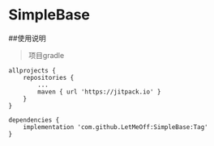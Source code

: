 # SimpleBase
##使用说明

>项目gradle
```
allprojects {
	repositories {
		...
		maven { url 'https://jitpack.io' }
	}
}
  
dependencies {
	implementation 'com.github.LetMeOff:SimpleBase:Tag'
}
```
